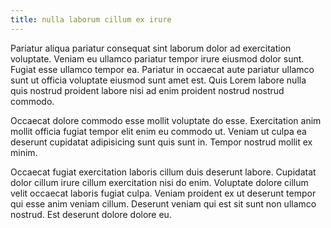 ```yaml
---
title: nulla laborum cillum ex irure
---
```


Pariatur aliqua pariatur consequat sint laborum dolor ad exercitation voluptate. Veniam eu ullamco pariatur tempor irure eiusmod dolor sunt. Fugiat esse ullamco tempor ea. Pariatur in occaecat aute pariatur ullamco sunt ut officia voluptate eiusmod sunt amet est. Quis Lorem labore nulla quis nostrud proident labore nisi ad enim proident nostrud nostrud commodo.

Occaecat dolore commodo esse mollit voluptate do esse. Exercitation anim mollit officia fugiat tempor elit enim eu commodo ut. Veniam ut culpa ea deserunt cupidatat adipisicing sunt quis sunt in. Tempor nostrud mollit ex minim.

Occaecat fugiat exercitation laboris cillum duis deserunt labore. Cupidatat dolor cillum irure cillum exercitation nisi do enim. Voluptate dolore cillum velit occaecat laboris fugiat culpa. Veniam proident ex ut deserunt tempor qui esse anim veniam cillum. Deserunt veniam qui est sit sunt non ullamco nostrud. Est deserunt dolore dolore eu.